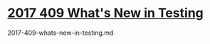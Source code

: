 # [2017 409 What's New in Testing](https://developer.apple.com/videos/play/wwdc2017/409)


2017-409-whats-new-in-testing.md